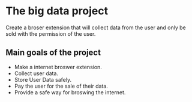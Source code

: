 # The big data project
Create a broser extension that will collect  data from the user and only be sold with the permission of the user.
## Main goals of the project
- Make a internet broswer extension.
- Collect user data.
- Store User Data safely.
- Pay the user for the sale of their data.
- Provide a safe way for broswing the internet.